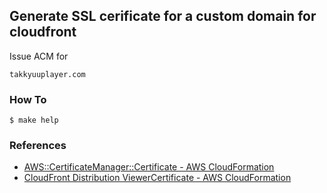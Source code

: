 ## Generate SSL cerificate for a custom domain for cloudfront 

Issue ACM for

```
takkyuuplayer.com
```

### How To

```
$ make help
```

### References

* [AWS::CertificateManager::Certificate \- AWS CloudFormation](https://docs.aws.amazon.com/AWSCloudFormation/latest/UserGuide/aws-resource-certificatemanager-certificate.html)
* [CloudFront Distribution ViewerCertificate \- AWS CloudFormation](https://docs.aws.amazon.com/AWSCloudFormation/latest/UserGuide/aws-properties-cloudfront-distribution-viewercertificate.html)